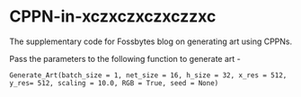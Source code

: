 # CPPN-in-xczxczxczxczzxc

The supplementary code for Fossbytes blog on generating art using CPPNs.

Pass the parameters to the following function to generate art -

```
Generate_Art(batch_size = 1, net_size = 16, h_size = 32, x_res = 512, y_res= 512, scaling = 10.0, RGB = True, seed = None)
```
